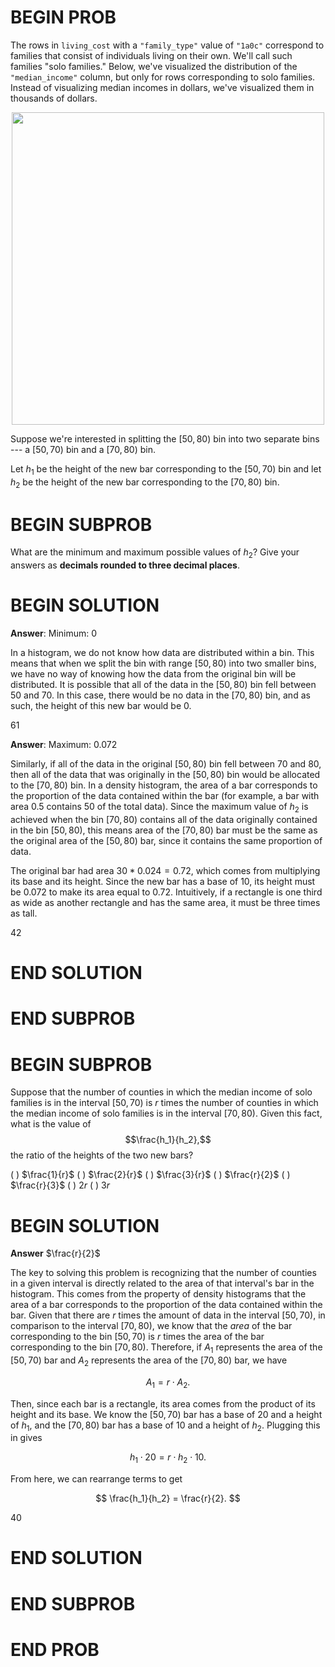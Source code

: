 # BEGIN PROB

The rows in `living_cost` with a `"family_type"` value of `"1a0c"`
correspond to families that consist of individuals living on their own.
We'll call such families "solo families.\" Below, we've visualized the
distribution of the `"median_income"` column, but only for rows
corresponding to solo families. Instead of visualizing median incomes in
dollars, we've visualized them in thousands of dollars.

<center><img src='../assets/images/fa23-midterm/hist.png' width=500></center>

Suppose we're interested in splitting the $[50, 80)$ bin into two
separate bins --- a $[50, 70)$ bin and a $[70, 80)$ bin.

Let $h_1$ be the height of the new bar corresponding to the $[50, 70)$
bin and let $h_2$ be the height of the new bar corresponding to the
$[70, 80)$ bin.

# BEGIN SUBPROB

What are the minimum and maximum possible values of $h_2$? Give your
answers as **decimals rounded to three decimal places**.

# BEGIN SOLUTION
**Answer**: Minimum: 0

In a histogram, we do not know how data are distributed within a bin. This means that when we split the bin with range $[50, 80)$ into two
smaller bins, we have no way of knowing how the data from the original bin will be distributed. It is possible that all of the data in the $[50, 80)$ bin
fell between $50$ and $70$. In this case, there would be no data in the $[70, 80)$ bin, and as such, the height of this new bar would be $0$.

<average>61</average>

**Answer**: Maximum: 0.072

Similarly, if all of the data in the original $[50,80)$ bin fell between $70$ and $80$, then all of the data that was originally in the $[50, 80)$ bin would be allocated to the $[70, 80)$ bin. In a density histogram,
the area of a bar corresponds to the proportion of the data contained within the bar (for example, a bar with area $0.5$ contains $50%$ of the total data). Since the maximum value of $h_2$ is achieved when the bin $[70, 80)$ contains all of the data originally contained in the bin $[50, 80)$, this means area of the $[70, 80)$ bar must be the same as the original area of the
$[50, 80)$ bar, since it contains the same proportion of data. 

The original bar had area $30 * 0.024 = 0.72$, which comes from multiplying its base and its height. Since the new bar has a base of $10$, its height must be $0.072$ to make its area equal to $0.72$. Intuitively, if a rectangle is one third as wide as another rectangle and has the same area, it must be three times as tall.

<average>42</average>
# END SOLUTION

# END SUBPROB

# BEGIN SUBPROB

Suppose that the number of counties in which the median income of solo
families is in the interval $[50, 70)$ is $r$ times the number of
counties in which the median income of solo families is in the interval
$[70, 80)$. Given this fact, what is the value of $$\frac{h_1}{h_2},$$
the ratio of the heights of the two new bars?

( ) $\frac{1}{r}$
( ) $\frac{2}{r}$
( ) $\frac{3}{r}$
( ) $\frac{r}{2}$
( ) $\frac{r}{3}$
( ) $2r$
( ) $3r$

# BEGIN SOLUTION

**Answer**
$\frac{r}{2}$

The key to solving this problem is recognizing that the number of counties in a given interval is directly related to
the area of that interval's bar in the histogram. This comes from the property of density histograms that
the area of a bar corresponds to the proportion of the data contained within the bar.
Given that there are $r$ times the amount of data in the interval $[50, 70)$, in comparison to the interval $[70, 80)$, we know that the
_area_ of the bar corresponding to the bin $[50, 70)$ is $r$ times the area of the bar corresponding to the bin $[70, 80)$. Therefore, if 
$A_1$ represents the area of the $[50, 70)$ bar and $A_2$ represents the area of the $[70, 80)$ bar, we have


$$
A_1 = r \cdot A_2.
$$


Then, since each bar is a rectangle, its area comes from the product of its height and its base. We know the $[50, 70)$ bar has a base of $20$ and a height of $h_1$, and the $[70, 80)$ bar has a base of $10$ and a height of $h_2$. Plugging this in gives

$$
h_1 \cdot 20 = r \cdot h_2 \cdot 10.
$$

From here, we can rearrange terms to get

$$
\frac{h_1}{h_2} = \frac{r}{2}.
$$

<average>40</average>

# END SOLUTION

# END SUBPROB

# END PROB
